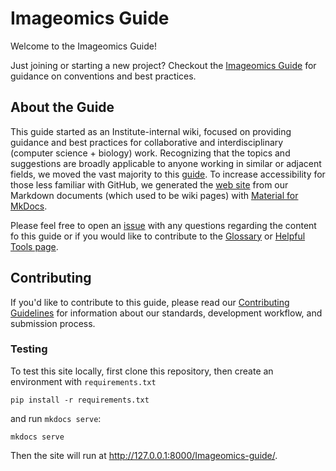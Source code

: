 # Imageomics Guide

Welcome to the Imageomics Guide!

Just joining or starting a new project? 
Checkout the [Imageomics Guide](https://imageomics.github.io/Imageomics-guide/) for guidance on conventions and best practices.

## About the Guide

This guide started as an Institute-internal wiki, focused on providing guidance and best practices for collaborative and interdisciplinary (computer science + biology) work. Recognizing that the topics and suggestions are broadly applicable to anyone working in similar or adjacent fields, we moved the vast majority to this [guide](https://imageomics.github.io/Imageomics-guide/). To increase accessibility for those less familiar with GitHub, we generated the [web site](https://imageomics.github.io/Imageomics-guide/) from our Markdown documents (which used to be wiki pages) with [Material for MkDocs](https://squidfunk.github.io/mkdocs-material/).

Please feel free to open an [issue](https://github.com/Imageomics/Imageomics-guide/issues) with any questions regarding the content fo this guide or if you would like to contribute to the [Glossary](https://imageomics.github.io/Imageomics-guide/wiki-guide/Glossary-for-Imageomics/) or [Helpful Tools page](https://imageomics.github.io/Imageomics-guide/wiki-guide/Helpful-Tools-for-your-Workflow/).

## Contributing

If you'd like to contribute to this guide, please read our [Contributing Guidelines](CONTRIBUTING.md) for information about our standards, development workflow, and submission process.

### Testing
To test this site locally, first clone this repository, then create an environment with `requirements.txt`
```
pip install -r requirements.txt
```
and run `mkdocs serve`:
```
mkdocs serve
```
Then the site will run at http://127.0.0.1:8000/Imageomics-guide/.
